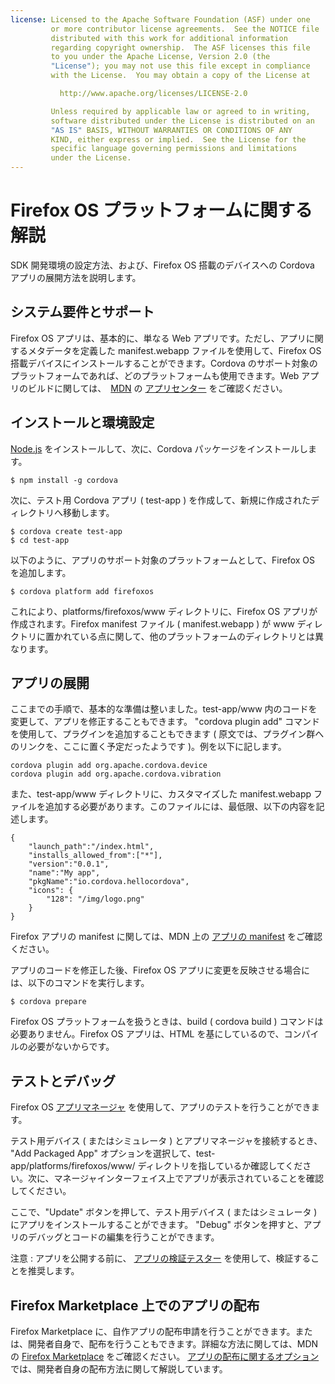 ```yaml
---
license: Licensed to the Apache Software Foundation (ASF) under one
         or more contributor license agreements.  See the NOTICE file
         distributed with this work for additional information
         regarding copyright ownership.  The ASF licenses this file
         to you under the Apache License, Version 2.0 (the
         "License"); you may not use this file except in compliance
         with the License.  You may obtain a copy of the License at

           http://www.apache.org/licenses/LICENSE-2.0

         Unless required by applicable law or agreed to in writing,
         software distributed under the License is distributed on an
         "AS IS" BASIS, WITHOUT WARRANTIES OR CONDITIONS OF ANY
         KIND, either express or implied.  See the License for the
         specific language governing permissions and limitations
         under the License.
---
```


# Firefox OS プラットフォームに関する解説

SDK 開発環境の設定方法、および、Firefox OS 搭載のデバイスへの Cordova アプリの展開方法を説明します。

## システム要件とサポート

Firefox OS アプリは、基本的に、単なる Web アプリです。ただし、アプリに関するメタデータを定義した manifest.webapp ファイルを使用して、Firefox OS 搭載デバイスにインストールすることができます。Cordova のサポート対象のプラットフォームであれば、どのプラットフォームも使用できます。Web アプリのビルドに関しては、　[MDN](https://developer.mozilla.org/en-US/) の [アプリセンター](https://developer.mozilla.org/en-US/Apps) をご確認ください。

## インストールと環境設定

[Node.js](http://nodejs.org/) をインストールして、次に、Cordova パッケージをインストールします。

  	$ npm install -g cordova

次に、テスト用 Cordova アプリ ( test-app ) を作成して、新規に作成されたディレクトリへ移動します。

  	$ cordova create test-app
  	$ cd test-app

以下のように、アプリのサポート対象のプラットフォームとして、Firefox OS を追加します。

  	$ cordova platform add firefoxos

これにより、platforms/firefoxos/www ディレクトリに、Firefox OS アプリが作成されます。Firefox manifest ファイル ( manifest.webapp ) が www ディレクトリに置かれている点に関して、他のプラットフォームのディレクトリとは異なります。

## アプリの展開

ここまでの手順で、基本的な準備は整いました。test-app/www 内のコードを変更して、アプリを修正することもできます。 "cordova plugin add" コマンドを使用して、プラグインを追加することもできます ( 原文では、プラグイン群へのリンクを、ここに置く予定だったようです )。例を以下に記します。

	cordova plugin add org.apache.cordova.device
	cordova plugin add org.apache.cordova.vibration

また、test-app/www ディレクトリに、カスタマイズした manifest.webapp ファイルを追加する必要があります。このファイルには、最低限、以下の内容を記述します。

  	{ 
    	"launch_path":"/index.html",
    	"installs_allowed_from":["*"],
    	"version":"0.0.1",
    	"name":"My app",
    	"pkgName":"io.cordova.hellocordova",
    	"icons": {
      		"128": "/img/logo.png"
    	}
  	}

Firefox アプリの manifest に関しては、MDN 上の [アプリの manifest](https://developer.mozilla.org/en-US/Apps/Developing/Manifest) をご確認ください。

アプリのコードを修正した後、Firefox OS アプリに変更を反映させる場合には、以下のコマンドを実行します。

  	$ cordova prepare

Firefox OS プラットフォームを扱うときは、build ( cordova build  ) コマンドは必要ありません。Firefox OS アプリは、HTML を基にしているので、コンパイルの必要がないからです。

## テストとデバッグ

Firefox OS [アプリマネージャ](https://developer.mozilla.org/en-US/Firefox_OS/Using_the_App_Manager) を使用して、アプリのテストを行うことができます。

テスト用デバイス ( またはシミュレータ ) とアプリマネージャを接続するとき、 "Add Packaged App" オプションを選択して、test-app/platforms/firefoxos/www/ ディレクトリを指しているか確認してください。次に、マネージャインターフェイス上でアプリが表示されていることを確認してください。

ここで、"Update" ボタンを押して、テスト用デバイス ( またはシミュレータ ) にアプリをインストールすることができます。 "Debug" ボタンを押すと、アプリのデバッグとコードの編集を行うことができます。

注意 : アプリを公開する前に、 [アプリの検証テスター](https://marketplace.firefox.com/developers/validator) を使用して、検証することを推奨します。

## Firefox Marketplace 上でのアプリの配布

Firefox Marketplace に、自作アプリの配布申請を行うことができます。または、開発者自身で、配布を行うこともできます。詳細な方法に関しては、MDN の [Firefox Marketplace](https://developer.mozilla.org/en-US/Marketplace) をご確認ください。 [アプリの配布に関するオプション](https://developer.mozilla.org/en-US/Marketplace/Publishing/Publish_options) では、開発者自身の配布方法に関して解説しています。